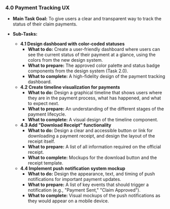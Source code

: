 ### 4.0 Payment Tracking UX
*   **Main Task Goal:** To give users a clear and transparent way to track the status of their claim payments.

*   **Sub-Tasks:**
    *   **4.1 Design dashboard with color-coded statuses**
        *   **What to do:** Create a user-friendly dashboard where users can see the current status of their payment at a glance, using the colors from the new design system.
        *   **What to prepare:** The approved color palette and status badge components from the design system (Task 2.0).
        *   **What to complete:** A high-fidelity design of the payment tracking dashboard.
    *   **4.2 Create timeline visualization for payments**
        *   **What to do:** Design a graphical timeline that shows users where they are in the payment process, what has happened, and what to expect next.
        *   **What to prepare:** An understanding of the different stages of the payment lifecycle.
        *   **What to complete:** A visual design of the timeline component.
    *   **4.3 Add "Download Receipt" functionality**
        *   **What to do:** Design a clear and accessible button or link for downloading a payment receipt, and design the layout of the receipt itself.
        *   **What to prepare:** A list of all information required on the official receipt.
        *   **What to complete:** Mockups for the download button and the receipt template.
    *   **4.4 Implement push notification system mockup**
        *   **What to do:** Design the appearance, text, and timing of push notifications for important payment updates.
        *   **What to prepare:** A list of key events that should trigger a notification (e.g., "Payment Sent," "Claim Approved").
        *   **What to complete:** Visual mockups of the push notifications as they would appear on a mobile device.